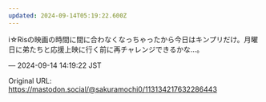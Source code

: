 ```yaml
---
updated: 2024-09-14T05:19:22.600Z
---
```


<p>i☆Risの映画の時間に間に合わなくなっちゃったから今日はキンプリだけ。月曜日に弟たちと応援上映に行く前に再チャレンジできるかな…。</p>

&mdash; 2024-09-14 14:19:22 JST

Original URL: https://mastodon.social/@sakuramochi0/113134217632286443
